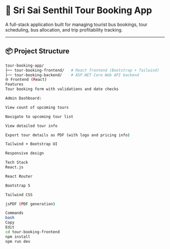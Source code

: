# 🚌 Sri Sai Senthil Tour Booking App

A full-stack application built for managing tourist bus bookings, tour scheduling, bus allocation, and trip profitability tracking.

---

## 📦 Project Structure

```bash
tour-booking-app/
├── tour-booking-frontend/   # React frontend (Bootstrap + Tailwind)
├── tour-booking-backend/    # ASP.NET Core Web API backend
🌐 Frontend (React)
Features
Tour booking form with validations and date checks

Admin Dashboard:

View count of upcoming tours

Navigate to upcoming tour list

View detailed tour info

Export tour details as PDF (with logo and pricing info)

Tailwind + Bootstrap UI

Responsive design

Tech Stack
React.js

React Router

Bootstrap 5

Tailwind CSS

jsPDF (PDF generation)

Commands
bash
Copy
Edit
cd tour-booking-frontend
npm install
npm run dev
